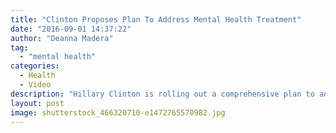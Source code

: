 ```yaml
---
title: "Clinton Proposes Plan To Address Mental Health Treatment"
date: "2016-09-01 14:37:22"
author: "Deanna Madera"
tag:
  - "mental health"
categories:
  - Health
  - Video
description: "Hillary Clinton is rolling out a comprehensive plan to address millions of Americans coping with mental illness."
layout: post
image: shutterstock_466320710-e1472765570982.jpg
---
```


<div wibbitz="wbtz-static-embed" wibbitz-autoplay="true" wibbitz-clip-id="bf6c31c8f94b44f5c83265f53734fd5dc" wibbitz-next="auto"></div><script>(function(d, s, id) {
	if (d.getElementById(id)) return;
	var js = d.createElement(s); js.id = id;
	js.src = '//cdn4.wibbitz.com/static.js';
	d.getElementsByTagName('body')[0].appendChild(js);
}(document, 'script', 'wibbitz-static-embed'));</script>
